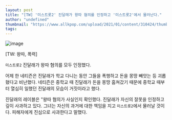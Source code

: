 ```yaml
---
layout: post
title: "[TW] '미스트롯2' 진달래가 왕따 혐의를 인정하고 '미스트롯2'에서 물러난다."
author: "undefined"
thumbnail: "https://www.allkpop.com/upload/2021/01/content/310424/thumb/1612085049-1-1.jpg"
tags: 
---
```



![image](https://www.allkpop.com/upload/2021/01/content/310424/1612085049-1-1.jpg)

[TW: 왕따, 폭력]

`미스트롯2` 진달래가 왕따 혐의를 모두 인정했다.

어제 한 네티즌은 진달래가 학교 다니는 동안 그들을 폭행하고 돈을 몽땅 빼앗는 등 괴롭혔다고 비난했다. 네티즌은 중학교 때 진달래가 돈을 몽땅 훔쳐갔기 때문에 중학교 때부터 열심히 일했던 진달래의 모습이 거짓이라고 했다.

진달래의 레이블은 "왕따 혐의가 사실인지 확인했다. 진달래가 자신의 잘못을 인정하고 깊이 사과하고 있다. 그녀는 자신의 과거에 대한 책임을 지고 `미스트롯2`에서 물러날 것이다. 피해자에게 진심으로 사과한다고 말했다.